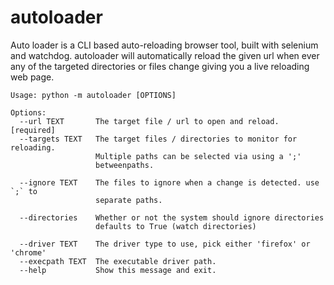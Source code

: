 # autoloader

Auto loader is a CLI based auto-reloading browser tool, built with selenium and watchdog. autoloader will automatically reload the given url when ever any of the targeted directories or files change giving you a live reloading web page.

```
Usage: python -m autoloader [OPTIONS]

Options:
  --url TEXT       The target file / url to open and reload.  [required]
  --targets TEXT   The target files / directories to monitor for reloading.
                   Multiple paths can be selected via using a ';'
                   betweenpaths.

  --ignore TEXT    The files to ignore when a change is detected. use `;` to
                   separate paths.

  --directories    Whether or not the system should ignore directories
                   defaults to True (watch directories)

  --driver TEXT    The driver type to use, pick either 'firefox' or 'chrome'
  --execpath TEXT  The executable driver path.
  --help           Show this message and exit.
```

